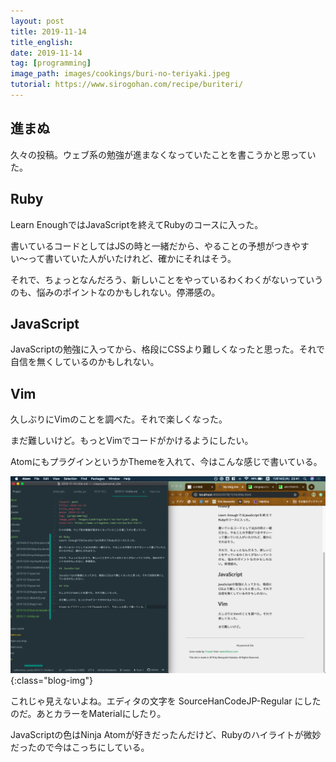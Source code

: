 ```yaml
---
layout: post
title: 2019-11-14
title_english:
date: 2019-11-14
tag: [programming]
image_path: images/cookings/buri-no-teriyaki.jpeg
tutorial: https://www.sirogohan.com/recipe/buriteri/
---
```

## 進まぬ
久々の投稿。ウェブ系の勉強が進まなくなっていたことを書こうかと思っていた。

## Ruby
Learn EnoughではJavaScriptを終えてRubyのコースに入った。

書いているコードとしてはJSの時と一緒だから、やることの予想がつきやすい〜って書いていた人がいたけれど、確かにそれはそう。

それで、ちょっとなんだろう、新しいことをやっているわくわくがないっていうのも、悩みのポイントなのかもしれない。停滞感の。

## JavaScript

JavaScriptの勉強に入ってから、格段にCSSより難しくなったと思った。それで自信を無くしているのかもしれない。

## Vim

久しぶりにVimのことを調べた。それで楽しくなった。

まだ難しいけど。もっとVimでコードがかけるようにしたい。

AtomにもプラグインというかThemeを入れて、今はこんな感じで書いている。

![atom editing](/images/blog/atom-editing.png){:class="blog-img"}

これじゃ見えないよね。エディタの文字を SourceHanCodeJP-Regular にしたのだ。あとカラーをMaterialにしたり。

JavaScriptの色はNinja Atomが好きだったんだけど、Rubyのハイライトが微妙だったので今はこっちにしている。
